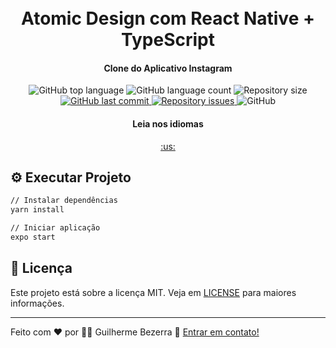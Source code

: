 <h1 align="center">
    <br>
    Atomic Design com React Native + TypeScript
</h1>

<h4 align="center">
  Clone do Aplicativo Instagram
</h4>
<p align="center">
  <img alt="GitHub top language" src="https://img.shields.io/github/languages/top/gbdsantos/react-native-atomic-design.svg">

  <img alt="GitHub language count" src="https://img.shields.io/github/languages/count/gbdsantos/react-native-atomic-design.svg">

  <img alt="Repository size" src="https://img.shields.io/github/repo-size/gbdsantos/react-native-atomic-design.svg">

  <a href="https://github.com/gbdsantos/react-native-atomic-design/commits/master">
    <img alt="GitHub last commit" src="https://img.shields.io/github/last-commit/gbdsantos/react-native-atomic-design.svg">
  </a>

  <a href="https://github.com/lukemorales/rocketshoes-react-native/issues">
    <img alt="Repository issues" src="https://img.shields.io/github/issues/gbdsantos/react-native-atomic-design.svg">
  </a>

  <img alt="GitHub" src="https://img.shields.io/github/license/gbdsantos/react-native-atomic-design.svg">
</p>

<div align="center">
  <h4 align="center">Leia nos idiomas</h4>
  <a href="https://github.com/gbdsantos/react-native-atomic-design/blob/master/README-EN.md">:us:
  </a>
</div>

</p>

## :gear: Executar Projeto

```Bash
// Instalar dependências
yarn install

// Iniciar aplicação
expo start
```

## :memo: Licença

Este projeto está sobre a licença MIT. Veja em [LICENSE](https://github.com/gbdsantos/react-native-atomic-design/blob/master/LICENSE) para maiores informações.

---
Feito com ♥ por :man_astronaut: Guilherme Bezerra :wave: [Entrar em contato!](https://www.linkedin.com/in/gbdsantos/)